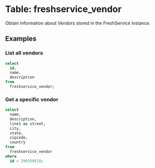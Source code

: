 # Table: freshservice_vendor

Obtain information about Vendors stored in the FreshService instance.

## Examples

### List all vendors

```sql
select
  id,
  name,
  description
from
  freshservice_vendor;
```

### Get a specific vendor

```sql
select
  name,
  description,
  line1 as street,
  city,
  state,
  zipcode,
  country
from
  freshservice_vendor
where
  id = 296358410;
```
